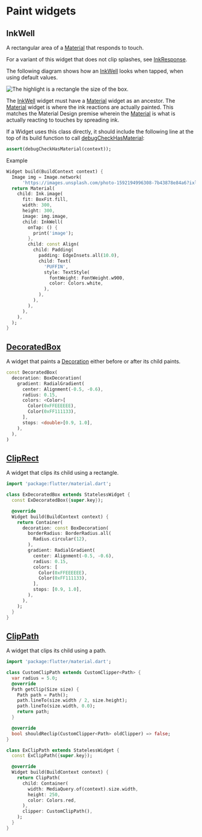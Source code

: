 # Paint widgets

## InkWell

A rectangular area of a [Material](https://api.flutter.dev/flutter/material/Material-class.html) that responds to touch.

For a variant of this widget that does not clip splashes, see [InkResponse](https://api.flutter.dev/flutter/material/InkResponse-class.html).

The following diagram shows how an [InkWell](https://api.flutter.dev/flutter/material/InkWell-class.html) looks when tapped, when using default values.

![The highlight is a rectangle the size of the box.](https://flutter.github.io/assets-for-api-docs/assets/material/ink_well.png)

The [InkWell](https://api.flutter.dev/flutter/material/InkWell-class.html) widget must have a [Material](https://api.flutter.dev/flutter/material/Material-class.html) widget as an ancestor. The [Material](https://api.flutter.dev/flutter/material/Material-class.html) widget is where the ink reactions are actually painted. This matches the Material Design premise wherein the [Material](https://api.flutter.dev/flutter/material/Material-class.html) is what is actually reacting to touches by spreading ink.

If a Widget uses this class directly, it should include the following line at the top of its build function to call [debugCheckHasMaterial](https://api.flutter.dev/flutter/material/debugCheckHasMaterial.html):

```dart
assert(debugCheckHasMaterial(context));
```

Example

```dart
Widget build(BuildContext context) {
  Image img = Image.network(
      'https://images.unsplash.com/photo-1592194996308-7b43878e84a6?ixlib=rb-1.2.1&ixid=MnwxMjA3fDB8MHxwaG90by1wYWdlfHx8fGVufDB8fHx8&auto=format&fit=crop&w=687&q=80');
  return Material(
    child: Ink.image(
      fit: BoxFit.fill,
      width: 300,
      height: 300,
      image: img.image,
      child: InkWell(
        onTap: () {
          print('image');
        },
        child: const Align(
          child: Padding(
            padding: EdgeInsets.all(10.0),
            child: Text(
              'PUFFIN',
              style: TextStyle(
                fontWeight: FontWeight.w900,
                color: Colors.white,
              ),
            ),
          ),
        ),
      ),
    ),
  );
}
```

## [DecoratedBox](https://api.flutter.dev/flutter/widgets/DecoratedBox-class.html)

A widget that paints a [Decoration](https://api.flutter.dev/flutter/painting/Decoration-class.html) either before or after its child paints.

```dart
const DecoratedBox(
  decoration: BoxDecoration(
    gradient: RadialGradient(
      center: Alignment(-0.5, -0.6),
      radius: 0.15,
      colors: <Color>[
        Color(0xFFEEEEEE),
        Color(0xFF111133),
      ],
      stops: <double>[0.9, 1.0],
    ),
  ),
)
```

## [ClipRect](https://api.flutter.dev/flutter/widgets/ClipRect-class.html)

A widget that clips its child using a rectangle.

```dart
import 'package:flutter/material.dart';

class ExDecoratedBox extends StatelessWidget {
  const ExDecoratedBox({super.key});

  @override
  Widget build(BuildContext context) {
    return Container(
      decoration: const BoxDecoration(
        borderRadius: BorderRadius.all(
          Radius.circular(12),
        ),
        gradient: RadialGradient(
          center: Alignment(-0.5, -0.6),
          radius: 0.15,
          colors: [
            Color(0xFFEEEEEE),
            Color(0xFF111133),
          ],
          stops: [0.9, 1.0],
        ),
      ),
    );
  }
}
```

## [ClipPath](https://api.flutter.dev/flutter/widgets/ClipPath-class.html)

A widget that clips its child using a path.

```dart
import 'package:flutter/material.dart';

class CustomClipPath extends CustomClipper<Path> {
  var radius = 5.0;
  @override
  Path getClip(Size size) {
    Path path = Path();
    path.lineTo(size.width / 2, size.height);
    path.lineTo(size.width, 0.0);
    return path;
  }

  @override
  bool shouldReclip(CustomClipper<Path> oldClipper) => false;
}

class ExClipPath extends StatelessWidget {
  const ExClipPath({super.key});

  @override
  Widget build(BuildContext context) {
    return ClipPath(
      child: Container(
        width: MediaQuery.of(context).size.width,
        height: 250,
        color: Colors.red,
      ),
      clipper: CustomClipPath(),
    );
  }
}
```

